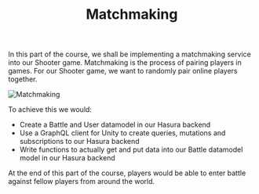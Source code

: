 ﻿---
title: "Matchmaking"
metaTitle: "Matchmaking with Hasura and Unity | Hasura GraphQL Tutorial"
metaDescription: "This tutorial covers how to set up a matchmaking service with Hasura and Unity"
---

In this part of the course, we shall be implementing a matchmaking service into our Shooter game.
Matchmaking is the process of pairing players in games. For our Shooter game, we want to randomly pair online players together.

![Matchmaking](https://github.com/Gazuntype/learn-graphql/tree/master/tutorials/mobile/unity/tutorial-site/content/matchmaking/media/Matchmaking.gif)

To achieve this we would:
- Create a Battle and User datamodel in our Hasura backend
- Use a GraphQL client for Unity to create queries, mutations and subscriptions to our Hasura backend
- Write functions to actually get and put data into our Battle datamodel model in our Hasura backend

At the end of this part of the course, players would be able to enter battle against fellow players from around the world.
